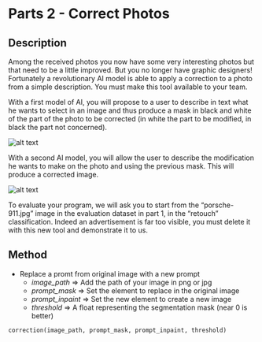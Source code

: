 # Parts 2 - Correct Photos

## Description

Among the received photos you now have some very interesting photos but that need to be a little improved. But you no longer have graphic designers! Fortunately a revolutionary AI model is able to apply a correction to a photo from a simple description. You must make this tool available to your team.

With a first model of AI, you will propose to a user to describe in text what he wants to select in an image and thus produce a mask in black and white of the part of the photo to be corrected (in white the part to be modified, in black the part not concerned).

![alt text](https://imgur.com/AA7dBrd)

With a second AI model, you will allow the user to describe the modification he wants to make on the photo and using the previous mask. This will produce a corrected image.

![alt text](https://imgur.com/v1kqn4u)

To evaluate your program, we will ask you to start from the “porsche-911.jpg” image in the evaluation dataset in part 1, in the “retouch” classification. Indeed an advertisement is far too visible, you must delete it with this new tool and demonstrate it to us.

## Method

* Replace a promt from original image with a new prompt
    * *image_path*     => Add the path of your image in png or jpg
    * *prompt_mask*    => Set the element to replace in the original image
    * *prompt_inpaint* => Set the new element to create a new image
    * *threshold*      => A float representing the segmentation mask (near 0 is better)

```
correction(image_path, prompt_mask, prompt_inpaint, threshold)
```